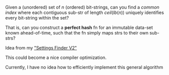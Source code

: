 Given a (unordered) set of $`n`$ (ordered) bit-strings, can you find a _common index_ where each contiguous sub-str of length $`ceil(lb(n))`$ uniquely identifies every bit-string within the set?

That is, can you construct a **perfect hash** fn for an immutable data-set known ahead-of-time, such that the fn simply maps strs to their own sub-strs?

Idea from my ["Settings Finder V2"](https://llamalab.com/automate/community/flows/39979)

This could become a nice compiler optimization.

Currently, I have no idea how to efficiently implement this general algorithm
